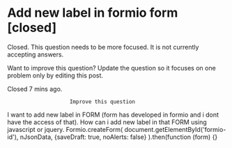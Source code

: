 
# Add new label in formio form [closed]







Closed. This question needs to be more focused. It is not currently accepting answers.
                        
                    










Want to improve this question? Update the question so it focuses on one problem only by editing this post.


Closed 7 mins ago.







                        Improve this question
                    



I want to add new label in  FORM (form has developed in formio and i dont have the access of that). How can i add new label in that FORM using javascript or jquery.
Formio.createForm(
    document.getElementById('formio-id'), 
    nJsonData,
    {saveDraft: true, noAlerts: false}
).then(function (form) {}


        